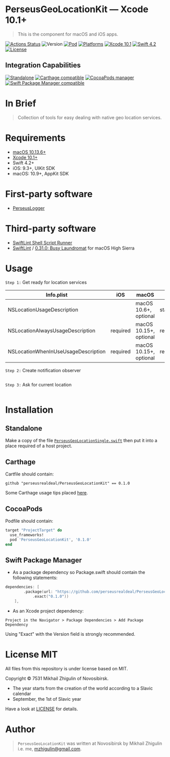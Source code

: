 # PerseusGeoLocationKit — Xcode 10.1+

> This is the component for macOS and iOS apps.

[![Actions Status](https://github.com/perseusrealdeal/PerseusGeoLocationKit/actions/workflows/main.yml/badge.svg)](https://github.com/perseusrealdeal/PerseusGeoLocationKit/actions)
![Version](https://img.shields.io/badge/Version-0.1.0-green.svg)
[![Pod](https://img.shields.io/badge/Pod-0.1.0-informational.svg)](/PerseusGeoLocationKit.podspec)
[![Platforms](https://img.shields.io/badge/Platforms-iOS%209.3+_|_macOS%2010.9+-orange.svg)](https://en.wikipedia.org/wiki/IOS_9)
[![Xcode 10.1](https://img.shields.io/badge/Xcode-10.1+-red.svg)](https://en.wikipedia.org/wiki/Xcode)
[![Swift 4.2](https://img.shields.io/badge/Swift-4.2-red.svg)](https://docs.swift.org/swift-book/RevisionHistory/RevisionHistory.html)
[![License](http://img.shields.io/:License-MIT-blue.svg)](/LICENSE)

## Integration Capabilities

[![Standalone](https://img.shields.io/badge/Standalone%20-available-informational.svg)](/PerseusGeoLocationSingle.swift)
[![Carthage compatible](https://img.shields.io/badge/Carthage-compatible-4BC51D.svg)](https://github.com/Carthage/Carthage)
[![CocoaPods manager](https://img.shields.io/badge/CocoaPods-compatible-4BC51D.svg)](https://cocoapods.org)
[![Swift Package Manager compatible](https://img.shields.io/badge/Swift%20Package%20Manager-compatible-4BC51D.svg)](https://github.com/apple/swift-package-manager)

# In Brief

> Collection of tools for easy dealing with native geo location services.

# Requirements

- [macOS 10.13.6+](https://apps.apple.com/us/app/macos-high-sierra/id1246284741?ls=1)
- [Xcode 10.1+](https://stackoverflow.com/questions/10335747/how-to-download-xcode-dmg-or-xip-file)
- Swift 4.2+
- iOS: 9.3+, UIKit SDK
- macOS: 10.9+, AppKit SDK

# First-party software

- [PerseusLogger](https://gist.github.com/perseusrealdeal/df456a9825fcface44eca738056eb6d5)

# Third-party software

- [SwiftLint Shell Script Runner](/SucceedsPostAction.sh)
- [SwiftLint](https://github.com/realm/SwiftLint) / [0.31.0: Busy Laundromat](https://github.com/realm/SwiftLint/releases/tag/0.31.0) for macOS High Sierra

# Usage

`Step 1:` Get ready for location services

| Info.plist                          | iOS      | macOS                  | Location manager's method       |
| ----------------------------------- | -------- | ---------------------- | ------------------------------- |
| NSLocationUsageDescription          |          | macOS 10.6+, optional  | startUpdatingLocation()         |
| NSLocationAlwaysUsageDescription    | required | macOS 10.15+, optional | requestAlwaysAuthorization()    | 
| NSLocationWhenInUseUsageDescription | required | macOS 10.15+, optional | requestWhenInUseAuthorization() |

`Step 2:` Create notification observer

```swift
```

`Step 3:` Ask for current location

```swift
```

# Installation

## Standalone 

Make a copy of the file [`PerseusGeoLocationSingle.swift`](/PerseusGeoLocationSingle.swift) then put it into a place required of a host project.

## Carthage

Cartfile should contain:

```carthage
github "perseusrealdeal/PerseusGeoLocationKit" == 0.1.0
```

Some Carthage usage tips placed [here](https://gist.github.com/perseusrealdeal/8951b10f4330325df6347aaaa79d3cf2).

## CocoaPods

Podfile should contain:

```ruby
target "ProjectTarget" do
  use_frameworks!
  pod 'PerseusGeoLocationKit', '0.1.0'
end
```

## Swift Package Manager

- As a package dependency so Package.swift should contain the following statements:

```swift
dependencies: [
        .package(url: "https://github.com/perseusrealdeal/PerseusGeoLocationKit.git",
            .exact("0.1.0"))
    ],
```

- As an Xcode project dependency: 

`Project in the Navigator > Package Dependencies > Add Package Dependency`

Using "Exact" with the Version field is strongly recommended.

# License MIT

All files from this repository is under license based on MIT.

Copyright © 7531 Mikhail Zhigulin of Novosibirsk.

- The year starts from the creation of the world according to a Slavic calendar
- September, the 1st of Slavic year

Have a look at [LICENSE](/LICENSE) for details.

# Author

> `PerseusGeoLocationKit` was written at Novosibirsk by Mikhail Zhigulin i.e. me, mzhigulin@gmail.com.
